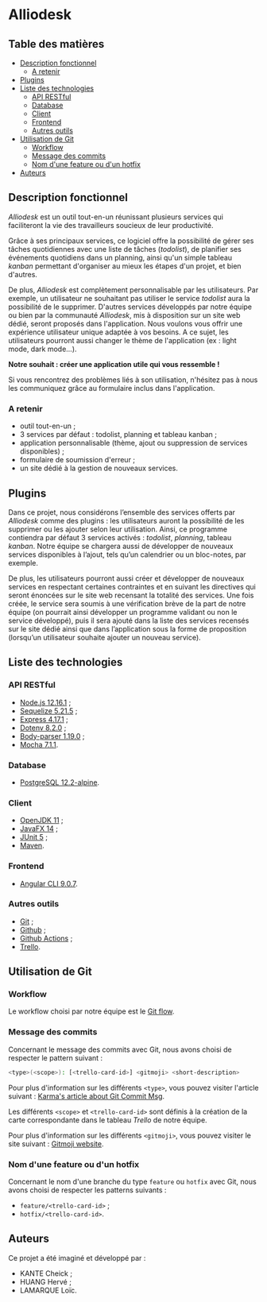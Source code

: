 # Alliodesk


## Table des matières

- [Description fonctionnel](#description-fonctionnel)
    - [A retenir](#a-retenir)
- [Plugins](#plugins)
- [Liste des technologies](#liste-des-technologies)
    - [API RESTful](#api-restful)
    - [Database](#database)
    - [Client](#client)
    - [Frontend](#frontend)
    - [Autres outils](#autres-outils)
- [Utilisation de Git](#utilisation-de-git)
    - [Workflow](#workflow)
    - [Message des commits](#message-des-commits)
    - [Nom d'une feature ou d'un hotfix](#nom-dune-feature-ou-dun-hotfix)
- [Auteurs](#auteurs)


## Description fonctionnel

*Alliodesk* est un outil tout-en-un réunissant plusieurs services qui faciliteront
la vie des travailleurs soucieux de leur productivité.

Grâce à ses principaux services, ce logiciel offre la possibilité de gérer ses
tâches quotidiennes avec une liste de tâches (*todolist*), de planifier ses événements
quotidiens dans un planning, ainsi qu'un simple tableau *kanban* permettant
d'organiser au mieux les étapes d'un projet, et bien d'autres.

De plus, *Alliodesk* est complètement personnalisable par les utilisateurs. 
Par exemple, un utilisateur ne souhaitant pas utiliser le service *todolist* aura 
la possibilité de le supprimer. 
D'autres services développés par notre équipe ou bien par la communauté *Alliodesk*, 
mis à disposition sur un site web dédié, seront proposés dans l'application. 
Nous voulons vous offrir une expérience utilisateur unique adaptée 
à vos besoins. 
A ce sujet, les utilisateurs pourront aussi changer le thème de l'application 
(ex : light mode, dark mode...).

**Notre souhait : créer une application utile qui vous ressemble !**

Si vous rencontrez des problèmes liés à son utilisation, n'hésitez pas à nous 
les communiquez grâce au formulaire inclus dans l'application.


### A retenir

- outil tout-en-un ;
- 3 services par défaut : todolist, planning et tableau kanban ;
- application personnalisable (thème, ajout ou suppression de services disponibles) ;
- formulaire de soumission d'erreur ;
- un site dédié à la gestion de nouveaux services.


## Plugins

Dans ce projet, nous considérons l’ensemble des services offerts par *Alliodesk* comme 
des plugins : les utilisateurs auront la possibilité de les supprimer ou les ajouter 
selon leur utilisation. Ainsi, ce programme contiendra par défaut 3 services activés : 
*todolist*, *planning*, tableau *kanban*. 
Notre équipe se chargera aussi de développer de nouveaux services disponibles à l’ajout, 
tels qu’un calendrier ou un bloc-notes, par exemple.

De plus, les utilisateurs pourront aussi créer et développer de nouveaux services en 
respectant certaines contraintes et en suivant les directives qui seront énoncées sur 
le site web recensant la totalité des services. 
Une fois créée, le service sera soumis à une vérification brève de la part de notre 
équipe (on pourrait ainsi développer un programme validant ou non le service développé), 
puis il sera ajouté dans la liste des services recensés sur le site dédié ainsi que 
dans l’application sous la forme de proposition (lorsqu’un utilisateur souhaite ajouter 
un nouveau service).


## Liste des technologies

### API RESTful

- [Node.js 12.16.1](https://nodejs.org/en/) ;
- [Sequelize 5.21.5](https://www.npmjs.com/package/sequelize/v/5.21.5) ;
- [Express 4.17.1](https://www.npmjs.com/package/express/v/4.17.1) ;
- [Dotenv 8.2.0](https://www.npmjs.com/package/dotenv/v/8.2.0) ;
- [Body-parser 1.19.0](https://www.npmjs.com/package/body-parser/v/1.19.0) ;
- [Mocha 7.1.1](https://www.npmjs.com/package/mocha/v/7.1.1).


### Database

- [PostgreSQL 12.2-alpine](https://hub.docker.com/_/postgres).


### Client

- [OpenJDK 11](https://adoptopenjdk.net/?variant=openjdk11&jvmVariant=hotspot) ;
- [JavaFX 14](https://openjfx.io/) ;
- [JUnit 5](https://junit.org/junit5/) ;
- [Maven](https://maven.apache.org/).


### Frontend

- [Angular CLI 9.0.7](https://www.npmjs.com/package/@angular/cli/v/9.0.7).


### Autres outils

- [Git](https://git-scm.com/) ;
- [Github](https://github.com/) ;
- [Github Actions](https://github.com/features/actions) ;
- [Trello](https://trello.com/fr).


## Utilisation de Git

### Workflow

Le workflow choisi par notre équipe est le 
[Git flow](https://nvie.com/posts/a-successful-git-branching-model/).


### Message des commits

Concernant le message des commits avec Git, nous avons choisi de respecter
le pattern suivant :

```bash
<type>(<scope>): [<trello-card-id>] <gitmoji> <short-description>
```

Pour plus d'information sur les différents `<type>`,
vous pouvez visiter l'article suivant : 
[Karma's article about Git Commit Msg](http://karma-runner.github.io/4.0/dev/git-commit-msg.html).

Les différents `<scope>` et `<trello-card-id>` sont définis à la création de la carte
correspondante dans le tableau *Trello* de notre équipe.

Pour plus d'information sur les différents `<gitmoji>`,
vous pouvez visiter le site suivant : 
[Gitmoji website](https://gitmoji.carloscuesta.me/).


### Nom d'une feature ou d'un hotfix

Concernant le nom d'une branche du type `feature` ou `hotfix` avec Git, nous avons
choisi de respecter les patterns suivants :
- `feature/<trello-card-id>` ;
- `hotfix/<trello-card-id>`.


## Auteurs

Ce projet a été imaginé et développé par :
- KANTE Cheick ;
- HUANG Hervé ;
- LAMARQUE Loïc.

